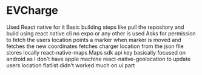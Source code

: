 # EVCharge
Used React native for it
Basic building steps like pull the repository and build using react native cli
no expo or any other is used
Asks for permission to fetch the users location
points a marker when marker is moved and fetches the new coordinates
fetches charger location from the json file stores locally
react-native-maps 
Maps sdk
api key
basically focused on android as I don't have apple machine
react-native-geolocation to update users location
flatlist
didn't worked much on ui part
